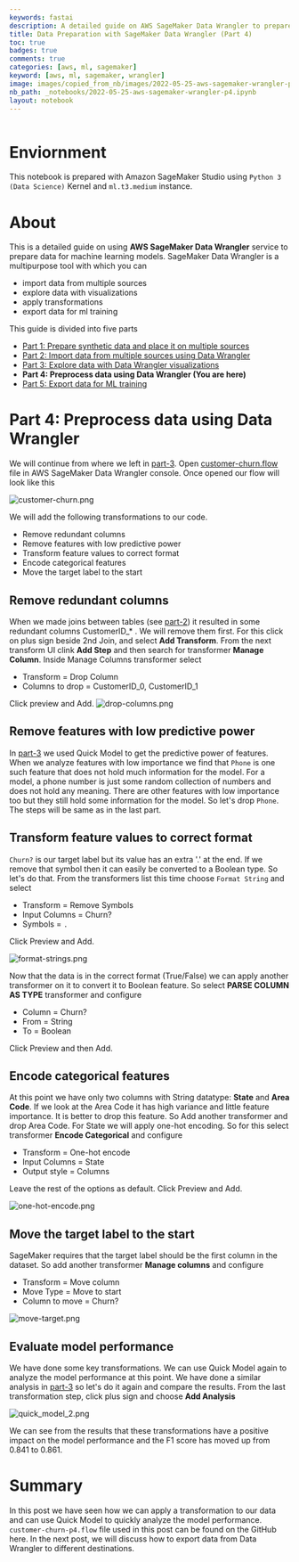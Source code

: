 ```yaml
---
keywords: fastai
description: A detailed guide on AWS SageMaker Data Wrangler to prepare data for machine learning models. This is a five parts series where we will prepare, import, explore, process, and export data using AWS Data Wrangler. You are reading **Part 4:Preprocess data using Data Wrangler**.
title: Data Preparation with SageMaker Data Wrangler (Part 4)
toc: true 
badges: true
comments: true
categories: [aws, ml, sagemaker]
keyword: [aws, ml, sagemaker, wrangler]
image: images/copied_from_nb/images/2022-05-25-aws-sagemaker-wrangler-p4.jpeg
nb_path: _notebooks/2022-05-25-aws-sagemaker-wrangler-p4.ipynb
layout: notebook
---
```


<!--
#################################################
### THIS FILE WAS AUTOGENERATED! DO NOT EDIT! ###
#################################################
# file to edit: _notebooks/2022-05-25-aws-sagemaker-wrangler-p4.ipynb
-->

<div class="container" id="notebook-container">
        
<div class="cell border-box-sizing text_cell rendered"><div class="inner_cell">
<div class="text_cell_render border-box-sizing rendered_html">
<p><img src="/myblog/images/copied_from_nb/images/2022-05-25-aws-sagemaker-wrangler-p4.jpeg" alt=""></p>

</div>
</div>
</div>
<div class="cell border-box-sizing text_cell rendered"><div class="inner_cell">
<div class="text_cell_render border-box-sizing rendered_html">
<h1 id="Enviornment">Enviornment<a class="anchor-link" href="#Enviornment"> </a></h1><p>This notebook is prepared with Amazon SageMaker Studio using <code>Python 3 (Data Science)</code> Kernel and <code>ml.t3.medium</code> instance.</p>

</div>
</div>
</div>
<div class="cell border-box-sizing text_cell rendered"><div class="inner_cell">
<div class="text_cell_render border-box-sizing rendered_html">
<h1 id="About">About<a class="anchor-link" href="#About"> </a></h1><p>This is a detailed guide on using <strong>AWS SageMaker Data Wrangler</strong> service to prepare data for machine learning models. SageMaker Data Wrangler is a multipurpose tool with which you can</p>
<ul>
<li>import data from multiple sources</li>
<li>explore data with visualizations</li>
<li>apply transformations</li>
<li>export data for ml training</li>
</ul>
<p>This guide is divided into five parts</p>
<ul>
<li><a href="https://hassaanbinaslam.github.io/myblog/aws/ml/sagemaker/2022/05/17/aws-sagemaker-wrangler-p1.html">Part 1: Prepare synthetic data and place it on multiple sources</a></li>
<li><a href="https://hassaanbinaslam.github.io/myblog/aws/ml/sagemaker/2022/05/23/aws-sagemaker-wrangler-p2.html">Part 2: Import data from multiple sources using Data Wrangler</a></li>
<li><a href="https://hassaanbinaslam.github.io/myblog/aws/ml/sagemaker/2022/05/24/aws-sagemaker-wrangler-p3.html">Part 3: Explore data with Data Wrangler visualizations</a></li>
<li><strong>Part 4: Preprocess data using Data Wrangler (You are here)</strong></li>
<li><a href="https://hassaanbinaslam.github.io/myblog/aws/ml/sagemaker/2022/05/26/aws-sagemaker-wrangler-p5.html">Part 5: Export data for ML training</a></li>
</ul>

</div>
</div>
</div>
<div class="cell border-box-sizing text_cell rendered"><div class="inner_cell">
<div class="text_cell_render border-box-sizing rendered_html">
<h1 id="Part-4:-Preprocess-data-using-Data-Wrangler">Part 4: Preprocess data using Data Wrangler<a class="anchor-link" href="#Part-4:-Preprocess-data-using-Data-Wrangler"> </a></h1><p>We will continue from where we left in <a href="https://hassaanbinaslam.github.io/myblog/aws/ml/sagemaker/2022/05/24/aws-sagemaker-wrangler-p3.html">part-3</a>. Open <a href="https://github.com/hassaanbinaslam/myblog/blob/master/_notebooks/datasets/2022-05-23-aws-sagemaker-wrangler-p2/customer-churn-p3.flow">customer-churn.flow</a> file in AWS SageMaker Data Wrangler console. Once opened our flow will look like this</p>
<p><img src="/myblog/images/copied_from_nb/images/2022-05-25-aws-sagemaker-wrangler-p4/customer-churn.png" alt="customer-churn.png"></p>

</div>
</div>
</div>
<div class="cell border-box-sizing text_cell rendered"><div class="inner_cell">
<div class="text_cell_render border-box-sizing rendered_html">
<p>We will add the following transformations to our code.</p>
<ul>
<li>Remove redundant columns</li>
<li>Remove features with low predictive power</li>
<li>Transform feature values to correct format</li>
<li>Encode categorical features</li>
<li>Move the target label to the start</li>
</ul>
<h2 id="Remove-redundant-columns">Remove redundant columns<a class="anchor-link" href="#Remove-redundant-columns"> </a></h2><p>When we made joins between tables (see <a href="https://hassaanbinaslam.github.io/myblog/aws/ml/sagemaker/2022/05/23/aws-sagemaker-wrangler-p2.html">part-2</a>) it resulted in some redundant columns CustomerID_* . We will remove them first. For this click on plus sign beside 2nd Join, and select <strong>Add Transform</strong>. From the next transform UI clink <strong>Add Step</strong> and then search for transformer <strong>Manage Column</strong>. Inside Manage Columns transformer select</p>
<ul>
<li>Transform = Drop Column</li>
<li>Columns to drop = CustomerID_0, CustomerID_1</li>
</ul>
<p>Click preview and Add.
<img src="/myblog/images/copied_from_nb/images/2022-05-25-aws-sagemaker-wrangler-p4/drop-columns.png" alt="drop-columns.png"></p>
<h2 id="Remove-features-with-low-predictive-power">Remove features with low predictive power<a class="anchor-link" href="#Remove-features-with-low-predictive-power"> </a></h2><p>In <a href="https://hassaanbinaslam.github.io/myblog/aws/ml/sagemaker/2022/05/24/aws-sagemaker-wrangler-p3.html">part-3</a> we used Quick Model to get the predictive power of features. When we analyze features with low importance we find that <code>Phone</code> is one such feature that does not hold much information for the model. For a model, a phone number is just some random collection of numbers and does not hold any meaning. There are other features with low importance too but they still hold some information for the model. So let's drop <code>Phone</code>. The steps will be same as in the last part.</p>
<h2 id="Transform-feature-values-to-correct-format">Transform feature values to correct format<a class="anchor-link" href="#Transform-feature-values-to-correct-format"> </a></h2><p><code>Churn?</code> is our target label but its value has an extra '.' at the end. If we remove that symbol then it can easily be converted to a Boolean type. So let's do that. From the transformers list this time choose <code>Format String</code> and select</p>
<ul>
<li>Transform = Remove Symbols</li>
<li>Input Columns = Churn?</li>
<li>Symbols = <code>.</code></li>
</ul>
<p>Click Preview and Add.</p>
<p><img src="/myblog/images/copied_from_nb/images/2022-05-25-aws-sagemaker-wrangler-p4/format-strings.png" alt="format-strings.png"></p>
<p>Now that the data is in the correct format (True/False) we can apply another transformer on it to convert it to Boolean feature. So select <strong>PARSE COLUMN AS TYPE</strong> transformer and configure</p>
<ul>
<li>Column = Churn?</li>
<li>From = String</li>
<li>To = Boolean</li>
</ul>
<p>Click Preview and then Add.</p>
<h2 id="Encode-categorical-features">Encode categorical features<a class="anchor-link" href="#Encode-categorical-features"> </a></h2><p>At this point we have only two columns with String datatype: <strong>State</strong> and <strong>Area Code</strong>. If we look at the Area Code it has high variance and little feature importance. It is better to drop this feature. So Add another transformer and drop Area Code. For State we will apply one-hot encoding. So for this select transformer <strong>Encode Categorical</strong> and configure</p>
<ul>
<li>Transform = One-hot encode</li>
<li>Input Columns = State</li>
<li>Output style = Columns</li>
</ul>
<p>Leave the rest of the options as default. Click Preview and Add.</p>
<p><img src="/myblog/images/copied_from_nb/images/2022-05-25-aws-sagemaker-wrangler-p4/one-hot-encode.png" alt="one-hot-encode.png"></p>
<h2 id="Move-the-target-label-to-the-start">Move the target label to the start<a class="anchor-link" href="#Move-the-target-label-to-the-start"> </a></h2><p>SageMaker requires that the target label should be the first column in the dataset. So add another transformer <strong>Manage columns</strong> and configure</p>
<ul>
<li>Transform = Move column</li>
<li>Move Type = Move to start</li>
<li>Column to move = Churn?</li>
</ul>
<p><img src="/myblog/images/copied_from_nb/images/2022-05-25-aws-sagemaker-wrangler-p4/move-target.png" alt="move-target.png"></p>

</div>
</div>
</div>
<div class="cell border-box-sizing text_cell rendered"><div class="inner_cell">
<div class="text_cell_render border-box-sizing rendered_html">
<h2 id="Evaluate-model-performance">Evaluate model performance<a class="anchor-link" href="#Evaluate-model-performance"> </a></h2><p>We have done some key transformations. We can use Quick Model again to analyze the model performance at this point. We have done a similar analysis in <a href="https://hassaanbinaslam.github.io/myblog/aws/ml/sagemaker/2022/05/24/aws-sagemaker-wrangler-p3.html">part-3</a> so let's do it again and compare the results. From the last transformation step, click plus sign and choose <strong>Add Analysis</strong></p>
<p><img src="/myblog/images/copied_from_nb/images/2022-05-25-aws-sagemaker-wrangler-p4/quick_model_2.png" alt="quick_model_2.png"></p>
<p>We can see from the results that these transformations have a positive impact on the model performance and the F1 score has moved up from 0.841 to 0.861.</p>
<h1 id="Summary">Summary<a class="anchor-link" href="#Summary"> </a></h1><p>In this post we have seen how we can apply a transformation to our data and can use Quick Model to quickly analyze the model performance. <code>customer-churn-p4.flow</code> file used in this post can be found on the GitHub here. In the next post, we will discuss how to export data from Data Wrangler to different destinations.</p>

</div>
</div>
</div>
</div>
 

